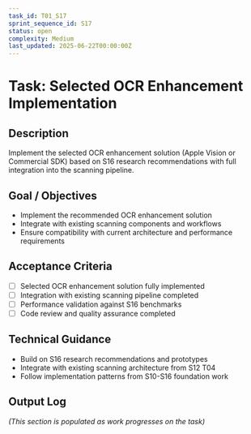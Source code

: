 ```yaml
---
task_id: T01_S17
sprint_sequence_id: S17
status: open
complexity: Medium
last_updated: 2025-06-22T00:00:00Z
---
```


# Task: Selected OCR Enhancement Implementation

## Description
Implement the selected OCR enhancement solution (Apple Vision or Commercial SDK) based on S16 research recommendations with full integration into the scanning pipeline.

## Goal / Objectives
- Implement the recommended OCR enhancement solution
- Integrate with existing scanning components and workflows
- Ensure compatibility with current architecture and performance requirements

## Acceptance Criteria
- [ ] Selected OCR enhancement solution fully implemented
- [ ] Integration with existing scanning pipeline completed
- [ ] Performance validation against S16 benchmarks
- [ ] Code review and quality assurance completed

## Technical Guidance
- Build on S16 research recommendations and prototypes
- Integrate with existing scanning architecture from S12 T04
- Follow implementation patterns from S10-S16 foundation work

## Output Log
*(This section is populated as work progresses on the task)*